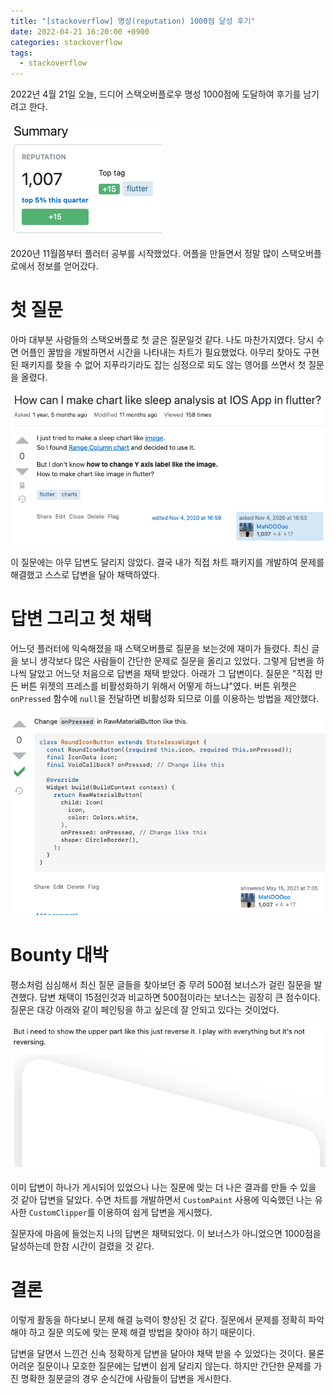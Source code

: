 ```yaml
---
title: "[stackoverflow] 명성(reputation) 1000점 달성 후기"
date: 2022-04-21 16:20:00 +0900
categories: stackoverflow
tags:
  - stackoverflow
---
```


2022년 4월 21일 오늘, 드디어 스택오버플로우 명성 1000점에 도달하여 후기를 남기려고 한다.

![reputation](../assets/images/reputation.png)

2020년 11월쯤부터 플러터 공부를 시작했었다. 어플을 만들면서 정말 많이 스택오버플로에서 정보를 얻어갔다.

# 첫 질문

아마 대부분 사람들의 스택오버플로 첫 글은 질문일것 같다. 나도 마찬가지였다. 당시 수면 어플인 꿀밤을 개발하면서 시간을 나타내는 차트가 필요했었다. 아무리 찾아도 구현된 패키지를 찾을 수 없어 지푸라기라도 잡는 심정으로 되도 않는 영어를 쓰면서 첫 질문을 올렸다.

![first](../assets/images/first_question.png)

이 질문에는 아무 답변도 달리지 않았다. 결국 내가 직접 차트 패키지를 개발하여 문제를 해결했고 스스로 답변을 달아 채택하였다.

# 답변 그리고 첫 채택

어느덧 플러터에 익숙해졌을 때 스택오버플로 질문을 보는것에 재미가 들렸다. 최신 글을 보니 생각보다 많은 사람들이 간단한 문제로 질문을 올리고 있었다. 그렇게 답변을 하나씩 달았고 어느덧 처음으로 답변을 채택 받았다.
아래가 그 답변이다. 질문은 "직접 만든 버튼 위젯의 프레스를 비활성화하기 위해서 어떻게 하느냐"였다. 버튼 위젯은 `onPressed` 함수에 `null`을 전달하면 비활성화 되므로 이를 이용하는 방법을 제안했다.

![answer](../assets/images/first_accepted_answer.png)

# Bounty 대박

평소처럼 심심해서 최신 질문 글들을 찾아보던 중 무려 500점 보너스가 걸린 질문을 발견했다. 답변 채택이 15점인것과 비교하면 500점이라는 보너스는 굉장히 큰 점수이다. 질문은 대강 아래와 같이 페인팅을 하고 싶은데 잘 안되고 있다는 것이었다.

![bounty_question](../assets/images/bounty_question.png)

이미 답변이 하나가 게시되어 있었으나 나는 질문에 맞는 더 나은 결과를 만들 수 있을 것 같아 답변을 달았다. 수면 차트를 개발하면서 `CustomPaint` 사용에 익숙했던 나는 유사한 `CustomClipper`를 이용하여 쉽게 답변을 게시했다.

질문자에 마음에 들었는지 나의 답변은 채택되었다. 이 보너스가 아니었으면 1000점을 달성하는데 한참 시간이 걸렸을 것 같다.

# 결론

이렇게 활동을 하다보니 문제 해결 능력이 향상된 것 같다. 질문에서 문제를 정확히 파악해야 하고 질문 의도에 맞는 문제 해결 방법을 찾아야 하기 때문이다.

답변을 달면서 느낀건 신속 정확하게 답변을 달아야 채택 받을 수 있었다는 것이다. 물론 어려운 질문이나 모호한 질문에는 답변이 쉽게 달리지 않는다. 하지만 간단한 문제를 가진 명확한 질문글의 경우 순식간에 사람들이 답변을 게시한다.
